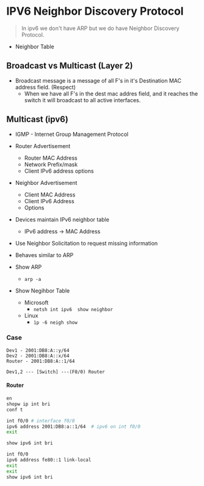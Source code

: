 # IPV6 Neighbor Discovery Protocol
> In ipv6 we don't have ARP but we do have Neighbor Discovery Protocol.
 

* Neighbor Table

## Broadcast vs Multicast (Layer 2)
* Broadcast message is a message of all F's in it's Destination MAC address field.  (Respect)
	* When we have all F's in the dest mac addres field, and it reaches the switch it will broadcast to all active interfaces.

## Multicast (ipv6)
* IGMP - Internet Group Management Protocol
* Router Advertisement
	* Router MAC Address
	* Network Prefix/mask
	* Client IPv6 address options

* Neighbor Advertisement
	* Client MAC Address
	* Client IPv6 Address
	* Options

* Devices maintain IPv6 neighbor table
	* IPv6 address -> MAC Address
* Use Neighbor Solicitation to request missing information
* Behaves similar to ARP

* Show ARP
	* ``arp -a``
* Show Negihbor Table
	* Microsoft
		* ``netsh int ipv6  show neighbor``
	* Linux
		* ``ìp -6 neigh show``

### Case
```
Dev1 - 2001:DB8:A::y/64
Dev2 - 2001:DB8:A::x/64
Router - 2001:DB8:A::1/64 

Dev1,2 --- [Switch] ---(F0/0) Router
```

#### Router
```bash
en
shopw ip int bri
conf t 

int f0/0 # interface f0/0
ipv6 address 2001:DB8:a::1/64  # ipv6 on int f0/0
exit

show ipv6 int bri

int f0/0
ipv6 address fe80::1 link-local
exit
exit
show ipv6 int bri
```


